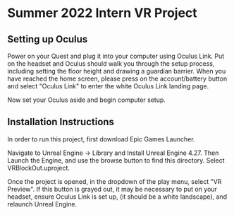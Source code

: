 # Summer 2022 Intern VR Project

## Setting up Oculus
Power on your Quest and plug it into your computer using Oculus Link. 
Put on the headset and Oculus should walk you through the setup process, 
including setting the floor height and drawing a guardian barrier.
When you have reached the home screen, please press on the account/battery button
and select "Oculus Link" to enter the white Oculus Link landing page.

Now set your Oculus aside and begin computer setup.

## Installation Instructions
In order to run this project, first download Epic Games Launcher.

Navigate to Unreal Engine -> Library and Install Unreal Engine 4.27.
Then Launch the Engine, and use the browse button to find this directory. Select VRBlockOut.uproject.

Once the project is opened, in the dropdown of the play menu, select "VR Preview". 
If this button is grayed out, it may be necessary to put on your headset, ensure Oculus Link is set up,
(it should be a white landscape), and relaunch Unreal Engine.
